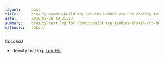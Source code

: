 ```yaml
---
layout:     post
title:      density commit/build tag jenkins-kraken-run-k8s-density-tests-124-3
date:       2016-08-18 19:31:23
summary:    density test log for commit/build tag jenkins-kraken-run-k8s-density-tests-124-3.
category:   jekyll
---
```


Success!

- density test log: [Log File](http://s3-us-west-2.amazonaws.com/kraken-e2e-logs/density/jenkins-kraken-run-k8s-density-tests-124-3/build-log.txt)
